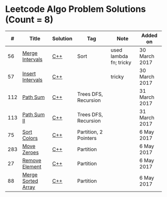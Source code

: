 # Leetcode Algo Problem Solutions (Count = 8)

|  #  | Title                         |  Solution       | Tag          | Note                                  | Added on | 
|-----|------------------------------ | --------------- |--------------|-------------------------------------- |----------|
56 | [Merge Intervals](https://leetcode.com/problems/merge-intervals/) | [C++](./56-MergeIntervals.cpp) |Sort |used lambda fn; tricky  | 30 March 2017 |
57 | [Insert Intervals](https://leetcode.com/problems/insert-interval/) | [C++](./57-InsertInterval.cpp) | | tricky  | 30 March 2017 |
112 | [Path Sum](https://leetcode.com/problems/path-sum/) | [C++](./112-PathSum.cpp) |Trees DFS, Recursion | | 31 March 2017 |
113 | [Path Sum II](https://leetcode.com/problems/path-sum-ii/) | [C++](./113-PathSum2.cpp) |Trees DFS, Recursion | | 31 March 2017 |
75 | [Sort Colors](https://leetcode.com/problems/sort-colors/) | [C++](./75-SortColors.cpp) |Partition, 2 Pointers | | 6 May 2017 |
283 | [Move Zeroes](https://leetcode.com/problems/move-zeroes/) | [C++](./283-MoveZeroes.cpp) |Partition | | 6 May 2017 |
27 | [Remove Element](https://leetcode.com/problems/remove-element/) | [C++](./27-RemoveElement.cpp) |Partition | | 6 May 2017 |
88 | [Merge Sorted Array](https://leetcode.com/problems/merge-sorted-array/) | [C++](./88-MergeSortedArray.cpp) |Partition | | 6 May 2017 |


